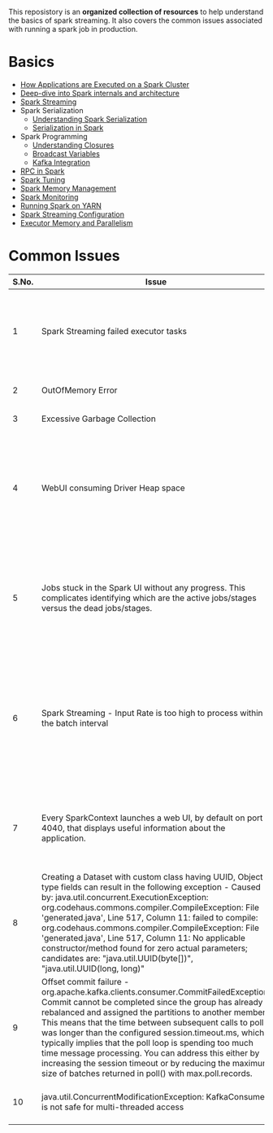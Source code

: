 This reposistory is an **organized collection of resources** to help understand the basics of spark streaming. 
It also covers the common issues associated with running a spark job in production.

Basics 
=======

  

*   [How Applications are Executed on a Spark Cluster](https://www.informit.com/articles/article.aspx?p=2928186)
*   [Deep-dive into Spark internals and architecture](https://www.freecodecamp.org/news/deep-dive-into-spark-internals-and-architecture-f6e32045393b/)
*   [Spark Streaming](https://jaceklaskowski.gitbooks.io/spark-streaming/)
*   Spark Serialization
    *   [Understanding Spark Serialization](http://bytepadding.com/big-data/spark/understanding-spark-serialization/)
    *   [Serialization in Spark](http://www.lifeisafile.com/How-Apache-Spark-works-internally/)
*   Spark Programming
    *   [Understanding Closures](https://spark.apache.org/docs/2.2.0/rdd-programming-guide.html#understanding-closures-a-nameclosureslinka)
    *   [Broadcast Variables](https://spark.apache.org/docs/2.2.0/rdd-programming-guide.html#broadcast-variables)
    *   [Kafka Integration](https://spark.apache.org/docs/2.2.0/streaming-kafka-0-10-integration.html)
*   [RPC in Spark](https://www.waitingforcode.com/apache-spark/rpc-apache-spark/read)
*   [Spark Tuning](https://spark.apache.org/docs/latest/tuning.html)
*   [Spark Memory Management](https://spark.apache.org/docs/latest/tuning.html#memory-management-overview)
*   [Spark Monitoring](https://spark.apache.org/docs/latest/monitoring.html)
*   [Running Spark on YARN](http://spark.apache.org/docs/latest/running-on-yarn.html)
*   [Spark Streaming Configuration](https://spark.apache.org/docs/latest/configuration.html#spark-streaming)
*   [Executor Memory and Parallelism](https://blog.cloudera.com/how-to-tune-your-apache-spark-jobs-part-2/#:~:text=The%20cores%20property%20controls%20the,tasks%20at%20the%20same%20time.)
      
    

Common Issues 
==============

| S.No. | Issue                                                        | Details                                                      | Fix                                                          |                                                              |
| ----- | ------------------------------------------------------------ | ------------------------------------------------------------ | ------------------------------------------------------------ | ------------------------------------------------------------ |
| 1     | Spark Streaming failed executor tasks                        | Spark DAGScheduler builds stages of task and submit task to TaskScheduler to run the task. TaskScheduler launch the task on executors and re-run the failed task into different executors and reports to DAGScheduler. You can control the number of times, task to be retried before it gives up using spark.task.maxFailures. | For long-running jobs you could consider to boost maximum number of task failures before giving up the job. By default tasks will be retried 4 times and then job fails.spark.task.maxFailures=8 | *  https://stackoverflow.com/questions/40195309/spark-streaming-failed-executor-tasks           *  http://mkuthan.github.io/blog/2016/09/30/spark-streaming-on-yarn/ |
| 2     | OutOfMemory Error                                            | This error can happen at Driver level, Executor level, and Node Manager level | We need set the memory configs as explained in the reference links. | *  [Spark Tuning - Memory Management 1](https://spark.apache.org/docs/latest/tuning.html#memory-management-overview)                                       *  [Spark Tuning - Memory Management 2](https://unraveldata.com/common-reasons-spark-applications-slow-fail-part-1/)                                                 *  [Memory Configuration 1](https://spark.apache.org/docs/latest/configuration.html#application-properties)                             [Memory Configuration 2](https://spark.apache.org/docs/latest/configuration.html#memory-management) |
| 3     | Excessive Garbage Collection                                 |                                                              |                                                              | [Spark Tuning - Garbage Collection ](https://unraveldata.com/common-failures-slowdowns-part-ii/)                                            [Tuning Garbage Collection](https://databricks.com/blog/2015/05/28/tuning-java-garbage-collection-for-spark-applications.html) [Collect GC stats](https://mapr.com/support/s/article/Spark-Troubleshooting-Guide-How-to-collect-GC-statistics-for-Spark-Garbage-Collection?language=en_US) |
| 4     | WebUI consuming Driver Heap space                            | Apart from creating the RDDs and co-ordinating the execution of tasks within the different stages of a Job, the driver is also responsible for running the web-ui on 4040 port. The Web ui is used for monitoring the Spark job. For long running jobs, we should limit the data being shown on web-ui to avoid memory consumption. | The default SparkUI values are much larger than needed. After setting them down to 1/20th of the default values, the system runs stably for 24 hours with no increase in heap usage over that time.For clarity, the values that were edited were:-  spark.ui.retainedJobs=50 spark.ui.retainedStages=50 spark.ui.retainedTasks=500 spark.worker.ui.retainedExecutors=50 spark.worker.ui.retainedDrivers=50 spark.sql.ui.retainedExecutions=50 spark.streaming.ui.retainedBatches=50 |                                                              |
| 5     | Jobs stuck in the Spark UI without any progress. This complicates identifying which are the active jobs/stages versus the dead jobs/stages. | Whenever there are too many concurrent jobs running on a cluster, there is a chance that the Spark internal `eventListenerBus` drops events. These events are used to track job progress in the Spark UI. Whenever the event listener drops events you start seeing dead jobs/stages in Spark UI, which never finish. The jobs are actually finished but not shown as completed in the Spark UI. | There is no way to remove dead jobs from the Spark UI without restarting the cluster. |                                                              |
| 6     | Spark Streaming - Input Rate is too high to process within the batch interval | Spark Steaming ingests data through receivers at the rate of producer (or a user configured rate limit) when the processing time for a batch is longer than the batch interval the system is un-stable, data queues up, exhaust resources and fails with out of memory(aka OOM) error. | Use Backpressure - For each batch completed, estimate a new rate based on previous batch processing and scheduling delay. This enables the Spark Streaming to control the receiving rate based on the current batch scheduling delays and processing times so that the system receives only as fast as the system can process. Internally, this dynamically sets the maximum receiving rate of receivers. Backpressure rate is upper bounded by the maxRatePerPartition. spark.streaming.backpressure.initialRate=1 spark.streaming.backpressure.enabled=true spark.streaming.kafka.maxRatePerPartition=3 | [Spark Streaming - Backpressure](https://www.linkedin.com/pulse/short-note-spark-streaming-backpressure-ram-ghadiyaram/) |
| 7     | Every SparkContext launches a web UI, by default on port 4040, that displays useful information about the application. | Note that this information is only available for the duration of the application by default. To view the web UI after the fact, set `spark.eventLog.enabled` to true before starting the application. This configures Spark to log Spark events that encode the information displayed in the UI to persisted storage. | Set spark.eventLog.enabled=true                              |                                                              |
| 8    | Creating a Dataset with custom class having UUID, Object type fields can result in the following exception - Caused by: java.util.concurrent.ExecutionException: org.codehaus.commons.compiler.CompileException: File 'generated.java', Line 517, Column 11: failed to compile: org.codehaus.commons.compiler.CompileException: File 'generated.java', Line 517, Column 11: No applicable constructor/method found for zero actual parameters; candidates are: "java.util.UUID(byte[])", "java.util.UUID(long, long)" | This error comes on using Encoders.bean while creating the Dataset | Use Encoders.kryo. With kryo, Spark stores every row in the dataset as a flat binary object. Hence, we cannot do joins with other Datasets. | |
| 9    | Offset commit failure - org.apache.kafka.clients.consumer.CommitFailedException: Commit cannot be completed since the group has already rebalanced and assigned the partitions to another member. This means that the time between subsequent calls to poll() was longer than the configured session.timeout.ms, which typically implies that the poll loop is spending too much time message processing. You can address this either by increasing the session timeout or by reducing the maximum size of batches returned in poll() with max.poll.records. | If your spark application has failed to commit offsets then the records will be reprocessed.| As per the Spark guidelines - https://spark.apache.org/docs/2.3.1/streaming-kafka-0-10-integration.html - If your Spark batch duration is larger than the default Kafka heartbeat session timeout (30 seconds), increase heartbeat.interval.ms and session.timeout.ms appropriately. For batches larger than 5 minutes, this will require changing group.max.session.timeout.ms on the broker. | https://www.stratio.com/blog/optimizing-spark-streaming-applications-apache-kafka/  https://stackoverflow.com/questions/44020582/how-to-handle-offset-commit-failures-with-enable-auto-commit-disabled-in-spark-s |
| 10    | java.util.ConcurrentModificationException: KafkaConsumer is not safe for multi-threaded access	 | Spark application failing with java.util.ConcurrentModificationException: KafkaConsumer is not safe for multi-threaded access	| Set -spark.streaming.kafka.consumer.cache.enabled=false	 | https://issues.apache.org/jira/browse/SPARK-19185 https://spark.apache.org/docs/2.2.0/streaming-kafka-0-10-integration.html |
